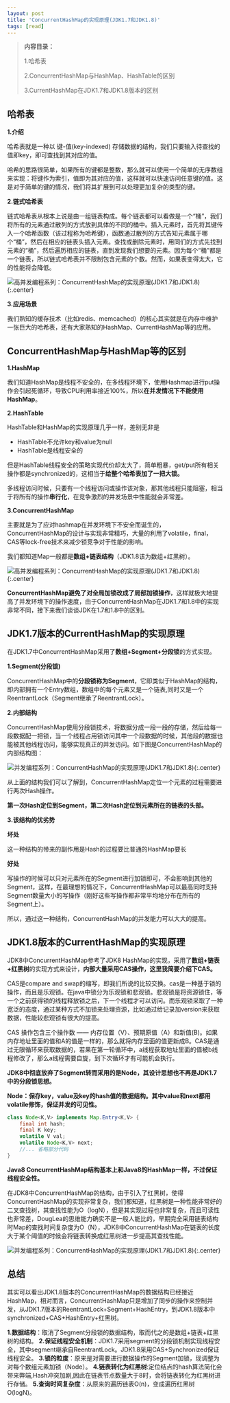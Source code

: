 ```yaml
---
layout: post
title: 'ConcurrentHashMap的实现原理(JDK1.7和JDK1.8)'
tags: [read]
---
```


> **内容目录：**
>
> 1.哈希表
>
> 2.ConcurrentHashMap与HashMap、HashTable的区别
>
> 3.CurrentHashMap在JDK1.7和JDK1.8版本的区别



## **哈希表** 

**1.介绍**

哈希表就是一种以 键-值(key-indexed) 存储数据的结构，我们只要输入待查找的值即key，即可查找到其对应的值。

哈希的思路很简单，如果所有的键都是整数，那么就可以使用一个简单的无序数组来实现：将键作为索引，值即为其对应的值，这样就可以快速访问任意键的值。这是对于简单的键的情况，我们将其扩展到可以处理更加复杂的类型的键。



**2.链式哈希表**

链式哈希表从根本上说是由一组链表构成。每个链表都可以看做是一个“桶”，我们将所有的元素通过散列的方式放到具体的不同的桶中。插入元素时，首先将其键传入一个哈希函数（该过程称为哈希键），函数通过散列的方式告知元素属于哪个“桶”，然后在相应的链表头插入元素。查找或删除元素时，用同们的方式先找到元素的“桶”，然后遍历相应的链表，直到发现我们想要的元素。因为每个“桶”都是一个链表，所以链式哈希表并不限制包含元素的个数。然而，如果表变得太大，它的性能将会降低。



 ![高并发编程系列：ConcurrentHashMap的实现原理(JDK1.7和JDK1.8)](http://image.augustrush8.com/images/concurrentHashmap1.png){:.center}



**3.应用场景**



我们熟知的缓存技术（比如redis、memcached）的核心其实就是在内存中维护一张巨大的哈希表，还有大家熟知的HashMap、CurrentHashMap等的应用。



## **ConcurrentHashMap与HashMap等的区别** 

**1.HashMap**

我们知道HashMap是线程不安全的，在多线程环境下，使用Hashmap进行put操作会引起死循环，导致CPU利用率接近100%，所以**在并发情况下不能使用HashMap**。



**2.HashTable**

HashTable和HashMap的实现原理几乎一样，差别无非是

-  HashTable不允许key和value为null
-  HashTable是线程安全的

但是HashTable线程安全的策略实现代价却太大了，简单粗暴，get/put所有相关操作都是synchronized的，这相当于**给整个哈希表加了一把大锁。**

多线程访问时候，只要有一个线程访问或操作该对象，那其他线程只能阻塞，相当于将所有的操作**串行化**，在竞争激烈的并发场景中性能就会非常差。



**3.ConcurrentHashMap**

主要就是为了应对hashmap在并发环境下不安全而诞生的，ConcurrentHashMap的设计与实现非常精巧，大量的利用了volatile，final，CAS等lock-free技术来减少锁竞争对于性能的影响。

我们都知道Map一般都是**数组+链表结构**（JDK1.8该为数组+红黑树）。

![高并发编程系列：ConcurrentHashMap的实现原理(JDK1.7和JDK1.8)](http://image.augustrush8.com/images/concurrentHashmap2.png){:.center}

**ConcurrentHashMap避免了对全局加锁改成了局部加锁操作**，这样就极大地提高了并发环境下的操作速度，由于ConcurrentHashMap在JDK1.7和1.8中的实现非常不同，接下来我们谈谈JDK在1.7和1.8中的区别。

## **JDK1.7版本的CurrentHashMap的实现原理** 

在JDK1.7中ConcurrentHashMap采用了**数组+Segment+分段锁**的方式实现。

**1.Segment(分段锁)**

ConcurrentHashMap中的**分段锁称为Segment**，它即类似于HashMap的结构，即内部拥有一个Entry数组，数组中的每个元素又是一个链表,同时又是一个ReentrantLock（Segment继承了ReentrantLock）。

**2.内部结构**

ConcurrentHashMap使用分段锁技术，将数据分成一段一段的存储，然后给每一段数据配一把锁，当一个线程占用锁访问其中一个段数据的时候，其他段的数据也能被其他线程访问，能够实现真正的并发访问。如下图是ConcurrentHashMap的内部结构图：

![并发编程系列：ConcurrentHashMap的实现原理(JDK1.7和JDK1.8)](http://image.augustrush8.com/images/concurrentHashmap3.png){:.center}

从上面的结构我们可以了解到，ConcurrentHashMap定位一个元素的过程需要进行两次Hash操作。

**第一次Hash定位到Segment，第二次Hash定位到元素所在的链表的头部。**



**3.该结构的优劣势**

**坏处**

这一种结构的带来的副作用是Hash的过程要比普通的HashMap要长

**好处**

写操作的时候可以只对元素所在的Segment进行加锁即可，不会影响到其他的Segment，这样，在最理想的情况下，ConcurrentHashMap可以最高同时支持Segment数量大小的写操作（刚好这些写操作都非常平均地分布在所有的Segment上）。

所以，通过这一种结构，ConcurrentHashMap的并发能力可以大大的提高。

## JDK1.8版本的CurrentHashMap的实现原理 

JDK8中ConcurrentHashMap参考了JDK8 HashMap的实现，采用了**数组+链表+红黑树**的实现方式来设计，**内部大量采用CAS操作，这里我简要介绍下CAS。**

CAS是compare and swap的缩写，即我们所说的比较交换。cas是一种基于锁的操作，而且是乐观锁。在java中锁分为乐观锁和悲观锁。悲观锁是将资源锁住，等一个之前获得锁的线程释放锁之后，下一个线程才可以访问。而乐观锁采取了一种宽泛的态度，通过某种方式不加锁来处理资源，比如通过给记录加version来获取数据，性能较悲观锁有很大的提高。

CAS 操作包含三个操作数 —— 内存位置（V）、预期原值（A）和新值(B)。如果内存地址里面的值和A的值是一样的，那么就将内存里面的值更新成B。CAS是通过无限循环来获取数据的，若果在第一轮循环中，a线程获取地址里面的值被b线程修改了，那么a线程需要自旋，到下次循环才有可能机会执行。

**JDK8中彻底放弃了Segment转而采用的是Node，其设计思想也不再是JDK1.7中的分段锁思想。**

**Node：保存key，value及key的hash值的数据结构。其中value和next都用volatile修饰，保证并发的可见性。**



```java
class Node<K,V> implements Map.Entry<K,V> {
    final int hash;
    final K key;
    volatile V val;
    volatile Node<K,V> next;
    //... 省略部分代码
} 
```

**Java8 ConcurrentHashMap结构基本上和Java8的HashMap一样，不过保证线程安全性。**

在JDK8中ConcurrentHashMap的结构，由于引入了红黑树，使得ConcurrentHashMap的实现非常复杂，我们都知道，红黑树是一种性能非常好的二叉查找树，其查找性能为O（logN），但是其实现过程也非常复杂，而且可读性也非常差，DougLea的思维能力确实不是一般人能比的，早期完全采用链表结构时Map的查找时间复杂度为O（N），JDK8中ConcurrentHashMap在链表的长度大于某个阈值的时候会将链表转换成红黑树进一步提高其查找性能。

![并发编程系列：ConcurrentHashMap的实现原理(JDK1.7和JDK1.8)](http://image.augustrush8.com/images/concurrentHashmap4.png){:.center}

## 总结 

其实可以看出JDK1.8版本的ConcurrentHashMap的数据结构已经接近HashMap，相对而言，ConcurrentHashMap只是增加了同步的操作来控制并发，从JDK1.7版本的ReentrantLock+Segment+HashEntry，到JDK1.8版本中synchronized+CAS+HashEntry+红黑树。

**1.数据结构**：取消了Segment分段锁的数据结构，取而代之的是数组+链表+红黑树的结构。
**2.保证线程安全机制**：JDK1.7采用segment的分段锁机制实现线程安全，其中segment继承自ReentrantLock。JDK1.8采用CAS+Synchronized保证线程安全。
**3.锁的粒度**：原来是对需要进行数据操作的Segment加锁，现调整为对每个数组元素加锁（Node）。
**4.链表转化为红黑树**:定位结点的hash算法简化会带来弊端,Hash冲突加剧,因此在链表节点数量大于8时，会将链表转化为红黑树进行存储。
**5.查询时间复杂度**：从原来的遍历链表O(n)，变成遍历红黑树O(logN)。

